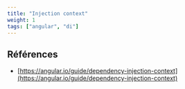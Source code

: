 ```yaml
---
title: "Injection context"
weight: 1
tags: ["angular", "di"]
---
```


## Références

- [https://angular.io/guide/dependency-injection-context](https://angular.io/guide/dependency-injection-context)

